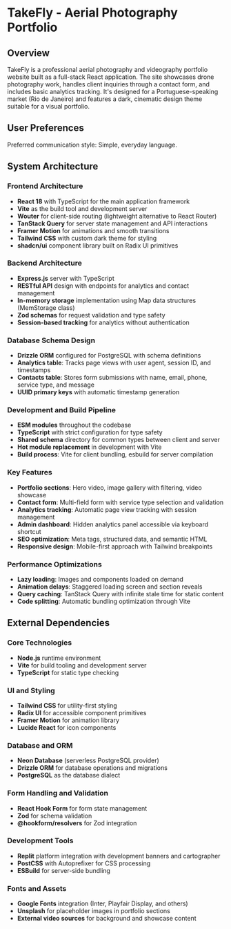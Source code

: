 # TakeFly - Aerial Photography Portfolio

## Overview

TakeFly is a professional aerial photography and videography portfolio website built as a full-stack React application. The site showcases drone photography work, handles client inquiries through a contact form, and includes basic analytics tracking. It's designed for a Portuguese-speaking market (Rio de Janeiro) and features a dark, cinematic design theme suitable for a visual portfolio.

## User Preferences

Preferred communication style: Simple, everyday language.

## System Architecture

### Frontend Architecture
- **React 18** with TypeScript for the main application framework
- **Vite** as the build tool and development server
- **Wouter** for client-side routing (lightweight alternative to React Router)
- **TanStack Query** for server state management and API interactions
- **Framer Motion** for animations and smooth transitions
- **Tailwind CSS** with custom dark theme for styling
- **shadcn/ui** component library built on Radix UI primitives

### Backend Architecture
- **Express.js** server with TypeScript
- **RESTful API** design with endpoints for analytics and contact management
- **In-memory storage** implementation using Map data structures (MemStorage class)
- **Zod schemas** for request validation and type safety
- **Session-based tracking** for analytics without authentication

### Database Schema Design
- **Drizzle ORM** configured for PostgreSQL with schema definitions
- **Analytics table**: Tracks page views with user agent, session ID, and timestamps
- **Contacts table**: Stores form submissions with name, email, phone, service type, and message
- **UUID primary keys** with automatic timestamp generation

### Development and Build Pipeline
- **ESM modules** throughout the codebase
- **TypeScript** with strict configuration for type safety
- **Shared schema** directory for common types between client and server
- **Hot module replacement** in development with Vite
- **Build process**: Vite for client bundling, esbuild for server compilation

### Key Features
- **Portfolio sections**: Hero video, image gallery with filtering, video showcase
- **Contact form**: Multi-field form with service type selection and validation
- **Analytics tracking**: Automatic page view tracking with session management
- **Admin dashboard**: Hidden analytics panel accessible via keyboard shortcut
- **SEO optimization**: Meta tags, structured data, and semantic HTML
- **Responsive design**: Mobile-first approach with Tailwind breakpoints

### Performance Optimizations
- **Lazy loading**: Images and components loaded on demand
- **Animation delays**: Staggered loading screen and section reveals
- **Query caching**: TanStack Query with infinite stale time for static content
- **Code splitting**: Automatic bundling optimization through Vite

## External Dependencies

### Core Technologies
- **Node.js** runtime environment
- **Vite** for build tooling and development server
- **TypeScript** for static type checking

### UI and Styling
- **Tailwind CSS** for utility-first styling
- **Radix UI** for accessible component primitives
- **Framer Motion** for animation library
- **Lucide React** for icon components

### Database and ORM
- **Neon Database** (serverless PostgreSQL provider)
- **Drizzle ORM** for database operations and migrations
- **PostgreSQL** as the database dialect

### Form Handling and Validation
- **React Hook Form** for form state management
- **Zod** for schema validation
- **@hookform/resolvers** for Zod integration

### Development Tools
- **Replit** platform integration with development banners and cartographer
- **PostCSS** with Autoprefixer for CSS processing
- **ESBuild** for server-side bundling

### Fonts and Assets
- **Google Fonts** integration (Inter, Playfair Display, and others)
- **Unsplash** for placeholder images in portfolio sections
- **External video sources** for background and showcase content